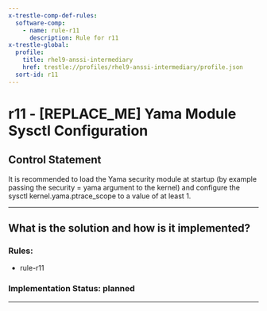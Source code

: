 ```yaml
---
x-trestle-comp-def-rules:
  software-comp:
    - name: rule-r11
      description: Rule for r11
x-trestle-global:
  profile:
    title: rhel9-anssi-intermediary
    href: trestle://profiles/rhel9-anssi-intermediary/profile.json
  sort-id: r11
---
```


# r11 - \[REPLACE_ME\] Yama Module Sysctl Configuration

## Control Statement

It is recommended to load the Yama security module at startup (by example passing the security = yama argument to the kernel) and configure the sysctl kernel.yama.ptrace_scope to a value of at least 1.

______________________________________________________________________

## What is the solution and how is it implemented?

<!-- For implementation status enter one of: implemented, partial, planned, alternative, not-applicable -->

<!-- Note that the list of rules under ### Rules: is read-only and changes will not be captured after assembly to JSON -->

<!-- Add control implementation description here for control: r11 -->

### Rules:

  - rule-r11

### Implementation Status: planned

______________________________________________________________________
